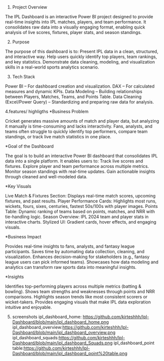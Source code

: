 

1. Project Overview

The IPL Dashboard is an interactive Power BI project designed to provide real-time insights into IPL matches, players, and team performance. It consolidates raw data into a visually engaging format, enabling quick analysis of live scores, fixtures, player stats, and season standings.

2. Purpose

The purpose of this dashboard is to:
Present IPL data in a clean, structured, and interactive way.
Help users quickly identify top players, team rankings, and key statistics.
Demonstrate data cleaning, modeling, and visualization skills in a real-world sports analytics scenario.

3. Tech Stack

Power BI – For dashboard creation and visualization.
DAX – For calculated measures and dynamic KPIs.
Data Modeling – Building relationships between Players, Matches, Teams, and Points Table.
Data Cleaning (Excel/Power Query) – Standardizing and preparing raw data for analysis.

4.features/ highligths
*Business Problem

Cricket generates massive amounts of match and player data, but analyzing it manually is time-consuming and lacks interactivity. Fans, analysts, and teams often struggle to quickly identify top performers, compare team standings, or track live match statistics in one place.

*Goal of the Dashboard

The goal is to build an interactive Power BI dashboard that consolidates IPL data into a single platform. It enables users to:
Track live scores and fixtures.
Explore player and team performance across multiple metrics.
Monitor season standings with real-time updates.
Gain actionable insights through cleaned and well-modeled data.

*Key Visuals

Live Match & Fixtures Section: Displays real-time match scores, upcoming fixtures, and past results.
Player Performance Cards: Highlights most runs, wickets, fours, sixes, centuries, fastest 50s/100s with player images.
Points Table: Dynamic ranking of teams based on points, matches, and NRR with tie-handling logic.
Season Overview: IPL 2024 team and player stats in interactive charts.
Stylized UI: Gradient cards, hover effects, and engaging visuals.

*Business Impact

Provides real-time insights to fans, analysts, and fantasy league participants.
Saves time by automating data collection, cleaning, and visualization.
Enhances decision-making for stakeholders (e.g., fantasy league users can pick informed teams).
Showcases how data modeling and analytics can transform raw sports data into meaningful insights.

*Insights

Identifies top-performing players across multiple metrics (batting & bowling).
Shows team strengths and weaknesses through points and NRR comparisons.
Highlights season trends like most consistent scorers or wicket-takers.
Provides engaging visuals that make IPL data exploration intuitive and enjoyable.

5. screenshots
ipl_dashboard_home: https://github.com/kirteshhh/Ipl-Dashboard/blob/main/ipl_dashboard_home.png
ipl_dashboard_overview:https://github.com/kirteshhh/Ipl-Dashboard/blob/main/ipl_dashboard_overview.png
ipl_dashboard_squads:https://github.com/kirteshhh/Ipl-Dashboard/blob/main/ipl_dashboard_Squads.png
ipl_dashboard_point table:https://github.com/kirteshhh/Ipl-Dashboard/blob/main/ipl_dashboard_point%20table.png
